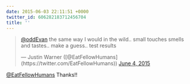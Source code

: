 ```yaml
---
date: 2015-06-03 22:11:51 +0000
twitter_id: 606282183712456704
title: ''
---
```


<blockquote class="twitter-tweet"><p lang="en" dir="ltr"><a href="https://twitter.com/oddEvan?ref_src=twsrc%5Etfw">@oddEvan</a> the same way I would in the wild.. small touches smells and tastes.. make a guess.. test results</p>&mdash; Justin Warner ([@EatFellowHumans](https://twitter.com/EatFellowHumans)) <a href="https://twitter.com/EatFellowHumans/status/606278387892686849?ref_src=twsrc%5Etfw">June 4, 2015</a></blockquote>
<script async src="https://platform.twitter.com/widgets.js" charset="utf-8"></script>

[@EatFellowHumans](https://twitter.com/EatFellowHumans) Thanks!!
